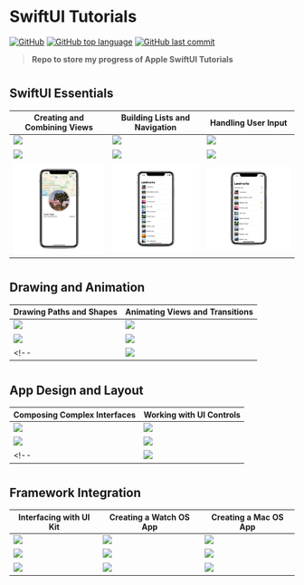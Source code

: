 # SwiftUI Tutorials
[![GitHub](https://img.shields.io/github/license/jacobmannix/swiftui-tutorials?color=blue)](LICENSE)
[![GitHub top language](https://img.shields.io/github/languages/top/jacobmannix/swiftui-tutorials)](https://github.com/JacobMannix/swiftui-tutorials)
[![GitHub last commit](https://img.shields.io/github/last-commit/jacobmannix/swiftui-tutorials)](https://github.com/JacobMannix/swiftui-tutorials/commits/master)

> <b> Repo to store my progress of Apple SwiftUI Tutorials </b>

#
## SwiftUI Essentials
<!--
### Creating and Combining Views
[![](https://img.shields.io/badge/Link-Apple_Developer-informational?style=flat&color=7D7D7D)][aa1]
[![](https://img.shields.io/badge/Progress-Complete-informational?style=flat&color=706240)][a1]

### Building Lists and Navigation

[![](https://img.shields.io/badge/Link-Apple_Developer-informational?style=flat&color=7D7D7D)][aa2]
[![](https://img.shields.io/badge/Progress-Complete-informational?style=flat&color=706240)][a2]

### Handling User Input
[![](https://img.shields.io/badge/Link-Apple_Developer-informational?style=flat&color=7D7D7D)][aa3]
[![](https://img.shields.io/badge/Progress-In_Progress-informational?style=flat&color=706240)][a3]

<img src="Images/a1.png" width="200"> <img src="Images/a2.png" width="200"> <img src="Images/a3.png" width="200">
-->

| Creating and Combining Views | Building Lists and Navigation | Handling User Input |
| --------------- | --------------- | --------------- |
| [![](https://img.shields.io/badge/Link-Apple_Developer-informational?style=flat&color=7D7D7D)][aa1] | [![](https://img.shields.io/badge/Link-Apple_Developer-informational?style=flat&color=7D7D7D)][aa2] | [![](https://img.shields.io/badge/Link-Apple_Developer-informational?style=flat&color=7D7D7D)][aa3] |
| [![](https://img.shields.io/badge/Progress-In_Progress-informational?style=flat&color=706240)][a1] | [![](https://img.shields.io/badge/Progress-In_Progress-informational?style=flat&color=706240)][a2] | [![](https://img.shields.io/badge/Progress-In_Progress-informational?style=flat&color=706240)][a3] |
| <img src="Images/a1.png" width="200"> | <img src="Images/a2.png" width="200"> | <img src="Images/a3.png" width="200"> |


#
## Drawing and Animation
<!--
### Drawing Paths and Shapes
[![](https://img.shields.io/badge/Link-Apple_Developer-informational?style=flat&color=7D7D7D)][bb1]
[![](https://img.shields.io/badge/Progress-Not_Started-informational?style=flat&color=E6004C)][b1]

### Animating Views and Transitions
[![](https://img.shields.io/badge/Link-Apple_Developer-informational?style=flat&color=7D7D7D)][bb2]
[![](https://img.shields.io/badge/Progress-Not_Started-informational?style=flat&color=E6004C)][b2]
-->

| Drawing Paths and Shapes | Animating Views and Transitions |
| --------------- | --------------- |
| [![](https://img.shields.io/badge/Link-Apple_Developer-informational?style=flat&color=7D7D7D)][bb1] | [![](https://img.shields.io/badge/Link-Apple_Developer-informational?style=flat&color=7D7D7D)][bb2] |
| [![](https://img.shields.io/badge/Progress-In_Progress-informational?style=flat&color=706240)][b1] | [![](https://img.shields.io/badge/Progress-In_Progress-informational?style=flat&color=706240)][b2] |
<!-- | <img src="Images/b1.png" width="200"> | <img src="Images/b2.png" width="200"> | -->


#
## App Design and Layout
<!--
### Composing Complex Interfaces
[![](https://img.shields.io/badge/Link-Apple_Developer-informational?style=flat&color=7D7D7D)][cc1]
[![](https://img.shields.io/badge/Progress-Not_Started-informational?style=flat&color=E6004C)][c1]

### Working with UI Controls
[![](https://img.shields.io/badge/Link-Apple_Developer-informational?style=flat&color=7D7D7D)][cc2]
[![](https://img.shields.io/badge/Progress-Not_Started-informational?style=flat&color=E6004C)][c2]
-->

| Composing Complex Interfaces | Working with UI Controls |
| --------------- | --------------- |
| [![](https://img.shields.io/badge/Link-Apple_Developer-informational?style=flat&color=7D7D7D)][cc1] | [![](https://img.shields.io/badge/Link-Apple_Developer-informational?style=flat&color=7D7D7D)][cc2] |
| [![](https://img.shields.io/badge/Progress-In_Progress-informational?style=flat&color=706240)][c1] | [![](https://img.shields.io/badge/Progress-In_Progress-informational?style=flat&color=706240)][c2] |
<!-- | <img src="Images/c1.png" width="200"> | <img src="Images/c2.png" width="200"> | -->


#
## Framework Integration
<!--
### Interfacing with UI Kit
[![](https://img.shields.io/badge/Link-Apple_Developer-informational?style=flat&color=7D7D7D)][dd1]
[![](https://img.shields.io/badge/Progress-Not_Started-informational?style=flat&color=E6004C)][d1]

### Creating a Watch OS App
[![](https://img.shields.io/badge/Link-Apple_Developer-informational?style=flat&color=7D7D7D)][dd2]
[![](https://img.shields.io/badge/Progress-Not_Started-informational?style=flat&color=E6004C)][d2]

### Creating a Mac OS App
[![](https://img.shields.io/badge/Link-Apple_Developer-informational?style=flat&color=7D7D7D)][dd3]
[![](https://img.shields.io/badge/Progress-Not_Started-informational?style=flat&color=E6004C)][d3]
-->

| Interfacing with UI Kit | Creating a Watch OS App | Creating a Mac OS App |
| --------------- | --------------- | --------------- |
| [![](https://img.shields.io/badge/Link-Apple_Developer-informational?style=flat&color=7D7D7D)][dd1] | [![](https://img.shields.io/badge/Link-Apple_Developer-informational?style=flat&color=7D7D7D)][dd2] | [![](https://img.shields.io/badge/Link-Apple_Developer-informational?style=flat&color=7D7D7D)][dd3] |
| [![](https://img.shields.io/badge/Progress-In_Progress-informational?style=flat&color=706240)][d1] | [![](https://img.shields.io/badge/Progress-In_Progress-informational?style=flat&color=706240)][d2] | [![](https://img.shields.io/badge/Progress-In_Progress-informational?style=flat&color=706240)][d3] |
| <img src="Images/d1.png" width="200"> | <img src="Images/d2.png" width="200"> | <img src="Images/d3.png" width="200"> |



<!-- Links -->
<!-- Repo Links -->
[a1]:(https://github.com/JacobMannix/swiftui-tutorials/tree/main/A1%20CreatingAndCombiningViews)
[a2]:(https://github.com/JacobMannix/swiftui-tutorials/tree/main/A2%20BuildingListsAndNavigation)
[a3]:(https://github.com/JacobMannix/swiftui-tutorials/tree/main/A3%20HandlingUserInput)
[b1]:(https://github.com/JacobMannix/swiftui-tutorials/tree/main/B1%20DrawingPathsAndShapes)
[b2]:(https://github.com/JacobMannix/swiftui-tutorials/tree/main/B2%20AnimatingViewsAndTransitions)
[c1]:(https://github.com/JacobMannix/swiftui-tutorials/tree/main/C1%20ComposingComplexInterfaces)
[c2]:(https://github.com/JacobMannix/swiftui-tutorials/tree/main/C2%20WorkingWithUIControls)
[d1]:(https://github.com/JacobMannix/swiftui-tutorials/tree/main/D1%20InterfacingWithUIKit)
[d2]:(https://github.com/JacobMannix/swiftui-tutorials/tree/main/D2%20CreatingAwatchOSApp)
[d3]:(https://github.com/JacobMannix/swiftui-tutorials/tree/main/D3%20CreatingAmacOSApp)

<!-- Apple Developer -->
[aa1]:(https://developer.apple.com/tutorials/swiftui/creating-and-combining-views)
[aa2]:(https://developer.apple.com/tutorials/swiftui/building-lists-and-navigation)
[aa3]:(https://developer.apple.com/tutorials/swiftui/handling-user-input)
[bb1]:(https://developer.apple.com/tutorials/swiftui/drawing-paths-and-shapes)
[bb2]:(https://developer.apple.com/tutorials/swiftui/animating-views-and-transitions)
[cc1]:(https://developer.apple.com/tutorials/swiftui/composing-complex-interfaces)
[cc2]:(https://developer.apple.com/tutorials/swiftui/working-with-ui-controls)
[dd1]:(https://developer.apple.com/tutorials/swiftui/interfacing-with-uikit)
[dd2]:(https://developer.apple.com/tutorials/swiftui/creating-a-watchos-app)
[dd3]:(https://developer.apple.com/tutorials/swiftui/creating-a-macos-app)

<!--
#
### HEADING
```python
code

```
-->
